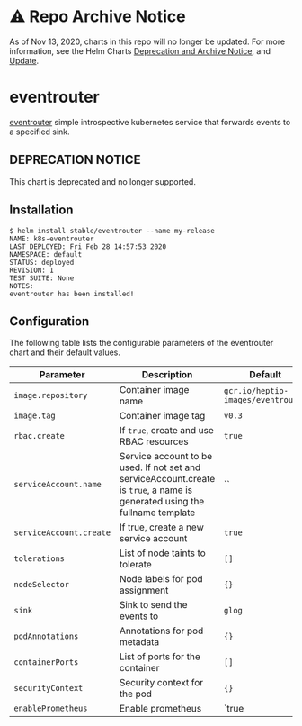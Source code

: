 # ⚠️ Repo Archive Notice

As of Nov 13, 2020, charts in this repo will no longer be updated.
For more information, see the Helm Charts [Deprecation and Archive Notice](https://github.com/helm/charts#%EF%B8%8F-deprecation-and-archive-notice), and [Update](https://helm.sh/blog/charts-repo-deprecation/).

# eventrouter

[eventrouter](https://github.com/heptiolabs/eventrouter) simple introspective kubernetes service that forwards events to a specified sink.

## DEPRECATION NOTICE

This chart is deprecated and no longer supported.

## Installation

```console
$ helm install stable/eventrouter --name my-release
NAME: k8s-eventrouter
LAST DEPLOYED: Fri Feb 28 14:57:53 2020
NAMESPACE: default
STATUS: deployed
REVISION: 1
TEST SUITE: None
NOTES:
eventrouter has been installed!
```

## Configuration

The following table lists the configurable parameters of the eventrouter chart and their default values.

|        Parameter        |                                                         Description                                                         |              Default               |
| ----------------------- | --------------------------------------------------------------------------------------------------------------------------- | ---------------------------------- |
| `image.repository`      | Container image name                                                                                                        | `gcr.io/heptio-images/eventrouter` |
| `image.tag`             | Container image tag                                                                                                         | `v0.3`                             |
| `rbac.create`           | If `true`, create and use RBAC resources                                                                                    | `true`                             |
| `serviceAccount.name`   | Service account to be used. If not set and serviceAccount.create is `true`, a name is generated using the fullname template | ``                                 |
| `serviceAccount.create` | If true, create a new service account                                                                                       | `true`                             |
| `tolerations`           | List of node taints to tolerate                                                                                             | `[]`                               |
| `nodeSelector`          | Node labels for pod assignment                                                                                              | `{}`                               |
| `sink`                  | Sink to send the events to                                                                                                  | `glog`                             |
| `podAnnotations`        | Annotations for pod metadata                                                                                                | `{}`                               |
| `containerPorts`        | List of ports for the container                                                                                             | `[]`                               |
| `securityContext`       | Security context for the pod                                                                                                | `{}`                               |
| `enablePrometheus`      | Enable prometheus                                                                                                           | `true                              |
